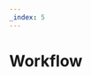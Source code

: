 ```yaml
---
_index: 5
---
```

# Workflow

<!--

Workflo
+ Build system
+ Dev mode - filesytem watch and restarts - hot reload
+ config --env flag
-->

